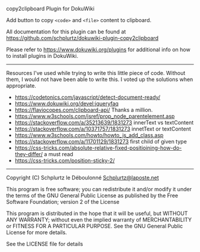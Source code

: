 copy2clipboard Plugin for DokuWiki

Add button to copy `<code>` and `<file>` content to clipboard.

All documentation for this plugin can be found at
https://github.com/schplurtz/dokuwiki-plugin-copy2clipboard

Please refer to https://www.dokuwiki.org/plugins for additional info
on how to install plugins in DokuWiki.

----

Resources I've used while trying to write this little piece of code. Without
them, I would not have been able to write this. I voted up the solutions when
appropriate.

*  https://codetonics.com/javascript/detect-document-ready/
*  https://www.dokuwiki.org/devel:jqueryfaq
*  https://flaviocopes.com/clipboard-api/ Thanks a million.
*  https://www.w3schools.com/jsref/prop_node_parentelement.asp
*  https://stackoverflow.com/a/35213639/1831273 innerText vs textContent
*  https://stackoverflow.com/a/10371757/1831273 innetText or textContent
*  https://www.w3schools.com/howto/howto_js_add_class.asp
*  https://stackoverflow.com/a/11701129/1831273 first child of given type
*  https://css-tricks.com/absolute-relative-fixed-positioining-how-do-they-differ/ a must read
*  https://css-tricks.com/position-sticky-2/

----
Copyright (C) Schplurtz le Déboulonné <Schplurtz@laposte.net>

This program is free software; you can redistribute it and/or modify
it under the terms of the GNU General Public License as published by
the Free Software Foundation; version 2 of the License

This program is distributed in the hope that it will be useful,
but WITHOUT ANY WARRANTY; without even the implied warranty of
MERCHANTABILITY or FITNESS FOR A PARTICULAR PURPOSE.  See the
GNU General Public License for more details.

See the LICENSE file for details
